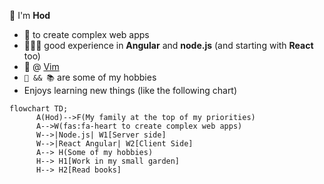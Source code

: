 
👋 I'm **Hod**


- 🧡 to create complex web apps
- 👨🏻‍💻 good experience in **Angular** and **node.js** (and starting with **React** too)
- 🏢 @ [Vim](https://getvim.com/)
- `🥀 && 📚` are some of my hobbies
- Enjoys learning new things (like the following chart)

```mermaid
flowchart TD;
      A(Hod)-->F(My family at the top of my priorities)
      A-->W(fas:fa-heart to create complex web apps)
      W-->|Node.js| W1[Server side]
      W-->|React Angular| W2[Client Side]
      A--> H(Some of my hobbies)
      H--> H1[Work in my small garden]
      H--> H2[Read books]
```
